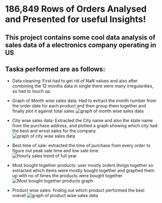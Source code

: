 # 186,849 Rows of Orders Analysed and Presented for useful Insights!
## This project contains some cool data analysis of sales data of a electronics company operating in US
## Taska performed are as follows:
- Data cleaning: First had to get rid of NaN values and also after combining the 12 months data in single there were many irregularities, so had to touch up.
- Graph of Month wise sales data: Had to extract the month number from the order date for each product and then group them together and finally plot it against total sales
![graph of month wise sales data](https://i.postimg.cc/kXhQFm84/Month-wise-sales.jpg)

- City wise sales data: Extracted the City name and also the state name from the purchase address, and plotted a graph showing which city had the best and wrost sales for the company
![graph of city wise sales data](https://i.postimg.cc/Dz11T4NJ/city-wise-sales.jpg)

- Best time of sale: extracted the time of purchase from every order to figure out peak sale time and low sale time
![Hourly sales trend of full year](https://i.postimg.cc/VkrjKVBF/hourly-Sales-trend.jpg)

- Most bought together products: user mostly orders things together so extracted which items were mostly bought together and graphed them up with no of times the products were bought together
![Most bought together products graph](https://i.postimg.cc/XYR9mks6/bought-together.jpg)

- Product wise sales: finding out which product performed the best overall
![graph of product wise sales data](https://i.postimg.cc/qM7c3RNS/Product-wise-sales.jpg)

